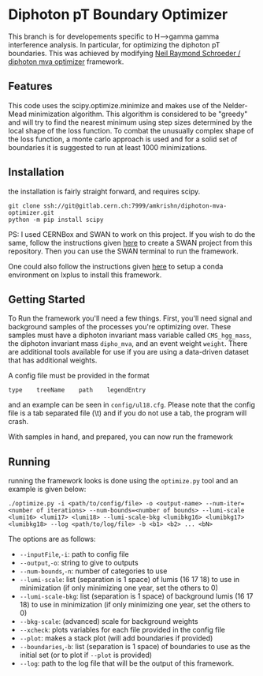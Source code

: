 # Diphoton pT Boundary Optimizer

This branch is for developements specific to H-->gamma gamma interference analysis. In particular, for optimizing the diphoton pT boundaries. This was achieved by modifying [Neil Raymond Schroeder / diphoton mva optimizer](https://gitlab.cern.ch/nschroed/diphoton-mva-optimizer) framework.

## Features

This code uses the scipy.optimize.minimize and makes use of the Nelder-Mead minimization algorithm. This algorithm is considered to be "greedy" and will try to find the nearest minimum using step sizes determined by the local shape of the loss function. To combat the unusually complex shape of the loss function, a monte carlo approach is used and for a solid set of boundaries it is suggested to run at least 1000 minimizations.

## Installation

the installation is fairly straight forward, and requires scipy.
```
git clone ssh://git@gitlab.cern.ch:7999/amkrishn/diphoton-mva-optimizer.git
python -m pip install scipy
```

PS: I used CERNBox and SWAN to work on this project. If you wish to do the same, follow the instructions given [here](https://swan.docs.cern.ch/swan/create_proj/) to create a SWAN project from this repository. Then you can use the SWAN terminal to run the framework.

One could also follow the instructions given [here](https://gitlab.cern.ch/bmarzocc/diphoton-mva-optimizer/-/tree/dev_for_hgg_interference/#installation) to setup a conda environment on lxplus to install this framework.

## Getting Started

To Run the framework you'll need a few things.
First, you'll need signal and background samples of the processes you're optimizing over.
These samples must have a diphoton invariant mass variable called `CMS_hgg_mass`, the diphoton invariant mass `dipho_mva`, and an event weight `weight`. There are additional tools available for use if you are using a data-driven dataset that has additional weights.

A config file must be provided in the format
```
type    treeName    path    legendEntry
```
and an example can be seen in `config/ul18.cfg`. Please note that the config file is a tab separated file (\t) and if you do not use a tab, the program will crash.

With samples in hand, and prepared, you can now run the framework


## Running

running the framework looks is done using the `optimize.py` tool and an example is given below:

```
./optimize.py -i <path/to/config/file> -o <output-name> --num-iter=<number of iterations> --num-bounds=<number of bounds> --lumi-scale <lumi16> <lumi17> <lumi18> --lumi-scale-bkg <lumibkg16> <lumibkg17> <lumibkg18> --log <path/to/log/file> -b <b1> <b2> ... <bN>
```

The options are as follows:
- `--inputFile`,`-i`: path to config file
- `--output`,`-o`: string to give to outputs
- `--num-bounds`,`-n`: number of categories to use
- `--lumi-scale`: list (separation is 1 space) of lumis (16 17 18) to use in minimization (if only minimizing one year, set the others to 0)
- `--lumi-scale-bkg`: list (separation is 1 space) of background lumis (16 17 18) to use in minimization (if only minimizing one year, set the others to 0)
- `--bkg-scale`: (advanced) scale for background weights
- `--xcheck`: plots variables for each file provided in the config file
- `--plot`: makes a stack plot (will add boundaries if provided)
- `--boundaries`,`-b`: list (separation is 1 space) of boundaries to use as the initial set (or to plot if `--plot` is provided)
- `--log`: path to the log file that will be the output of this framework. 

